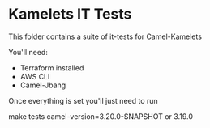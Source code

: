 # Kamelets IT Tests

This folder contains a suite of it-tests for Camel-Kamelets

You'll need:
- Terraform installed
- AWS CLI
- Camel-Jbang

Once everything is set you'll just need to run

make tests camel-version=3.20.0-SNAPSHOT or 3.19.0
